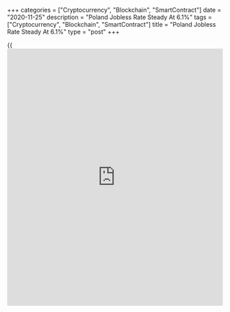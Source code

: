 +++
categories = ["Cryptocurrency", "Blockchain", "SmartContract"]
date = "2020-11-25"
description = "Poland Jobless Rate Steady At 6.1%"
tags = ["Cryptocurrency", "Blockchain", "SmartContract"]
title = "Poland Jobless Rate Steady At 6.1%"
type = "post"
+++

{{<iframe id="large-banner" src="https://www.bounty.group/#slide=4.0" width="100%" height="600" scrolling="no" style="border: 0px solid rgb(216, 221, 230); border-radius: 3px;">}}

Poland's jobless rate remained unchanged in October, data from
Statistics Poland showed on Wednesday.

The registered jobless rate was 6.1 percent in October, same as seen in
September. This was in line with economists' expectation.

In the same month last year, the unemployment rate was 5.1 percent.

The newly registered unemployed persons decreased to 115,100 in October
from 137,000 in the same month last year. In September, the number of
unemployed persons was 131,400.

The number of youth unemployed persons, which is applied to below 25 age
group, fell to 133,600 in October from 134,900 in the previous month.

For comments and feedback [contact](https://www.playgroundfx.com/contact/): editorial@rtt[news](https://www.letsplayfx.com/blog/forex-news-website/).com

[Economic News][1]

 **What parts of the world are seeing the best (and worst) economic
performances lately? Click[here][2] to check out our [Econ Scorecard][2]
and find out! See up-to-the-moment [ranking](https://www.playgroundfx.com/blog/crypto-exchange-ranking/)s for the best and worst
performers in [GDP][3], [unemployment rate][4], [inflation][5] and much
more.**

   1. www.rtt[news](https://www.letsplayfx.com/blog/forex-news-website/).com/Content/EconomicNews.aspx
   2. www.rtt[news](https://www.letsplayfx.com/blog/forex-news-website/).com/economic-scorecard/world-rank/PPI/highest-performance.aspx
   3. www.rtt[news](https://www.letsplayfx.com/blog/forex-news-website/).com/economic-scorecard/world-rank/GDP/highest-performance.aspx
   4. www.rtt[news](https://www.letsplayfx.com/blog/forex-news-website/).com/economic-scorecard/world-rank/unemployment-rate/lowest-performance.aspx
   5. www.rtt[news](https://www.letsplayfx.com/blog/forex-news-website/).com/economic-scorecard/world-rank/CPI/highest-performance.aspx